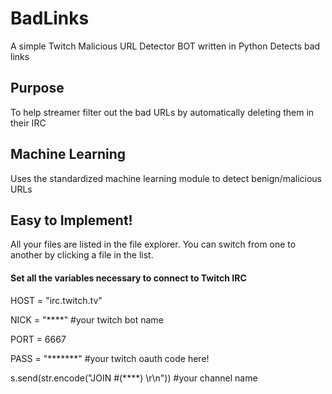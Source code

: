 # BadLinks
A simple Twitch Malicious URL Detector BOT written in Python
Detects bad links

## Purpose
To help streamer filter out the bad URLs by automatically deleting them in their IRC

## Machine Learning

Uses the standardized machine learning module to detect benign/malicious URLs


## Easy to Implement!

All your files are listed in the file explorer. You can switch from one to another by clicking a file in the list.

#### Set all the variables necessary to connect to Twitch IRC

HOST =  "irc.twitch.tv"

NICK =  "****"  #your twitch bot name

PORT =  6667

PASS =  "*******"  #your twitch oauth code here!

s.send(str.encode("JOIN #(****) \r\n")) #your channel name

